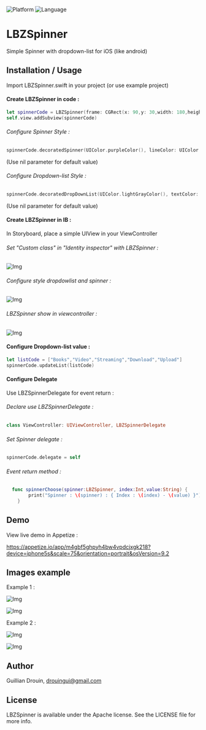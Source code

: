 
![Platform](https://img.shields.io/badge/Platform-iOS-green.svg)
![Language](https://img.shields.io/badge/Language-Swift-blue.svg)

# LBZSpinner
Simple Spinner with dropdown-list for iOS (like android)

## Installation / Usage

Import LBZSpinner.swift in your project (or use example project)


#### Create LBZSpinner in code :
```Swift
let spinnerCode = LBZSpinner(frame: CGRect(x: 90,y: 30,width: 180,height: 45))
self.view.addSubview(spinnerCode)
```

###### Configure Spinner Style :
```Swift
spinnerCode.decoratedSpinner(UIColor.purpleColor(), lineColor: UIColor.brownColor(), text: "Choose value")
```
(Use nil parameter for default value)

###### Configure Dropdown-list Style :
```Swift
spinnerCode.decoratedDropDownList(UIColor.lightGrayColor(), textColor: UIColor.redColor(), withStroke: true, strokeSize: 5, strokeColor: nil)
```
(Use nil parameter for default value)


#### Create LBZSpinner in IB :

In Storyboard, place a simple UIView in your ViewController

###### Set "Custom class" in "Identity inspector" with LBZSpinner :

![Img](https://github.com/LeBzul/LBZSpinner/blob/master/example_images/customclass.png)

###### Configure style dropdowlist and spinner :

![Img](https://github.com/LeBzul/LBZSpinner/blob/master/example_images/configure.png)

###### LBZSpinner show in viewcontroller :

![Img](https://github.com/LeBzul/LBZSpinner/blob/master/example_images/presentation.png)


#### Configure Dropdown-list value :
```Swift
let listCode = ["Books","Video","Streaming","Download","Upload"]
spinnerCode.updateList(listCode)
```

#### Configure Delegate
Use LBZSpinnerDelegate for event return :

###### Declare use LBZSpinnerDelegate :
```Swift
class ViewController: UIViewController, LBZSpinnerDelegate 
```  
###### Set Spinner delegate :
```Swift
spinnerCode.delegate = self
```  
###### Event return method :
```Swift
  func spinnerChoose(spinner:LBZSpinner, index:Int,value:String) {
        print("Spinner : \(spinner) : { Index : \(index) - \(value) }")
    }
```  

## Demo
View live demo in Appetize :

https://appetize.io/app/m4gbf5ghpyh4bw4vpdcjxgk218?device=iphone5s&scale=75&orientation=portrait&osVersion=9.2


## Images example

Example 1 : 

![Img](https://github.com/LeBzul/LBZSpinner/blob/master/example_images/spinner_gray.png)

![Img](https://github.com/LeBzul/LBZSpinner/blob/master/example_images/dropdown_gray.png)

Example 2 : 

![Img](https://github.com/LeBzul/LBZSpinner/blob/master/example_images/spinner_orange.png)

![Img](https://github.com/LeBzul/LBZSpinner/blob/master/example_images/dropdown_orange.png)



## Author

Guillian Drouin, drouingui@gmail.com

## License

LBZSpinner is available under the Apache license. See the LICENSE file for more info.
